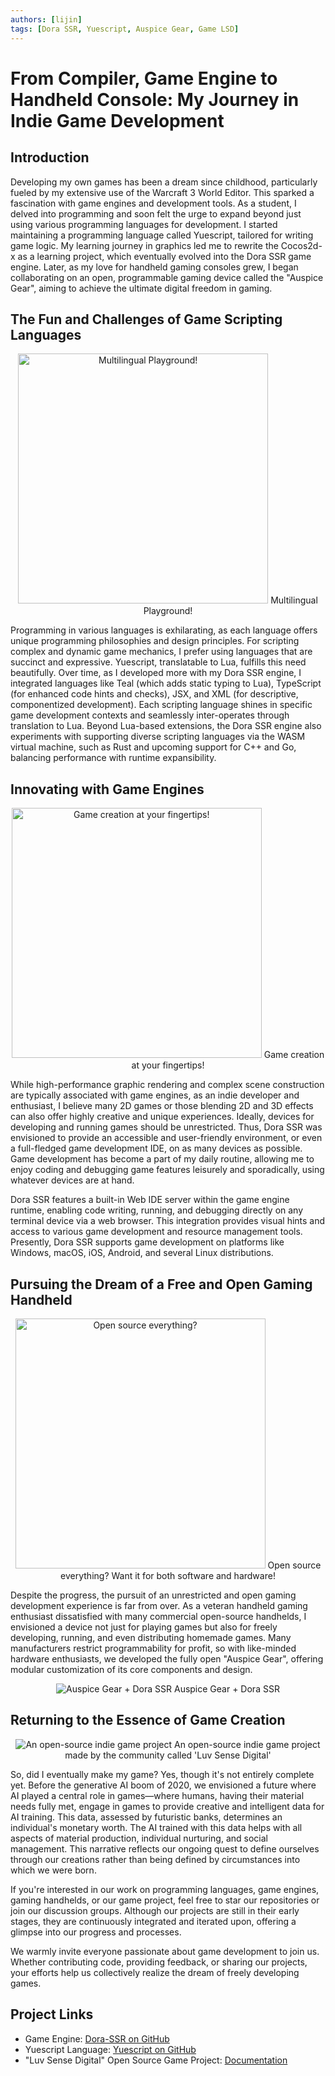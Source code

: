 ```yaml
---
authors: [lijin]
tags: [Dora SSR, Yuescript, Auspice Gear, Game LSD]
---
```


# From Compiler, Game Engine to Handheld Console: My Journey in Indie Game Development

## Introduction

Developing my own games has been a dream since childhood, particularly fueled by my extensive use of the Warcraft 3 World Editor. This sparked a fascination with game engines and development tools. As a student, I delved into programming and soon felt the urge to expand beyond just using various programming languages for development. I started maintaining a programming language called Yuescript, tailored for writing game logic. My learning journey in graphics led me to rewrite the Cocos2d-x as a learning project, which eventually evolved into the Dora SSR game engine. Later, as my love for handheld gaming consoles grew, I began collaborating on an open, programmable gaming device called the "Auspice Gear", aiming to achieve the ultimate digital freedom in gaming.

## The Fun and Challenges of Game Scripting Languages

<p align="center">
  <img src='/img/3.png' alt='Multilingual Playground!' height='400px'/>
   Multilingual Playground!
</p>

Programming in various languages is exhilarating, as each language offers unique programming philosophies and design principles. For scripting complex and dynamic game mechanics, I prefer using languages that are succinct and expressive. Yuescript, translatable to Lua, fulfills this need beautifully. Over time, as I developed more with my Dora SSR engine, I integrated languages like Teal (which adds static typing to Lua), TypeScript (for enhanced code hints and checks), JSX, and XML (for descriptive, componentized development). Each scripting language shines in specific game development contexts and seamlessly inter-operates through translation to Lua. Beyond Lua-based extensions, the Dora SSR engine also experiments with supporting diverse scripting languages via the WASM virtual machine, such as Rust and upcoming support for C++ and Go, balancing performance with runtime expansibility.

## Innovating with Game Engines

<p align="center">
  <img src='/img/2.png' alt='Game creation at your fingertips!' height='400px'/>
   Game creation at your fingertips!
</p>

While high-performance graphic rendering and complex scene construction are typically associated with game engines, as an indie developer and enthusiast, I believe many 2D games or those blending 2D and 3D effects can also offer highly creative and unique experiences. Ideally, devices for developing and running games should be unrestricted. Thus, Dora SSR was envisioned to provide an accessible and user-friendly environment, or even a full-fledged game development IDE, on as many devices as possible. Game development has become a part of my daily routine, allowing me to enjoy coding and debugging game features leisurely and sporadically, using whatever devices are at hand.

Dora SSR features a built-in Web IDE server within the game engine runtime, enabling code writing, running, and debugging directly on any terminal device via a web browser. This integration provides visual hints and access to various game development and resource management tools. Presently, Dora SSR supports game development on platforms like Windows, macOS, iOS, Android, and several Linux distributions.

## Pursuing the Dream of a Free and Open Gaming Handheld

<p align="center">
  <img src='/img/1.png' alt='Open source everything?' height='400px'/>
   Open source everything? Want it for both software and hardware!
</p>

Despite the progress, the pursuit of an unrestricted and open gaming development experience is far from over. As a veteran handheld gaming enthusiast dissatisfied with many commercial open-source handhelds, I envisioned a device not just for playing games but also for freely developing, running, and even distributing homemade games. Many manufacturers restrict programmability for profit, so with like-minded hardware enthusiasts, we developed the fully open "Auspice Gear", offering modular customization of its core components and design.

<p align="center">
  <img src='/img/auspice-gear.png' alt='Auspice Gear + Dora SSR'/>
  Auspice Gear + Dora SSR
</p>

## Returning to the Essence of Game Creation

<p align="center">
  <img src='/img/lsd-banner.jpg' alt='An open-source indie game project'/>
   An open-source indie game project made by the community called 'Luv Sense Digital'
</p>

So, did I eventually make my game? Yes, though it's not entirely complete yet. Before the generative AI boom of 2020, we envisioned a future where AI played a central role in games—where humans, having their material needs fully met, engage in games to provide creative and intelligent data for AI training. This data, assessed by futuristic banks, determines an individual's monetary worth. The AI trained with this data helps with all aspects of material production, individual nurturing, and social management. This narrative reflects our ongoing quest to define ourselves through our creations rather than being defined by circumstances into which we were born.

If you're interested in our work on programming languages, game engines, gaming handhelds, or our game project, feel free to star our repositories or join our discussion groups. Although our projects are still in their early stages, they are continuously integrated and iterated upon, offering a glimpse into our progress and processes.

We warmly invite everyone passionate about game development to join us. Whether contributing code, providing feedback, or sharing our projects, your efforts help us collectively realize the dream of freely developing games.

## Project Links

- Game Engine: [Dora-SSR on GitHub](https://github.com/IppClub/Dora-SSR)
- Yuescript Language: [Yuescript on GitHub](https://github.com/pigpigyyy/Yuescript)
- "Luv Sense Digital" Open Source Game Project: [Documentation](https://luv-sense-digital.readthedocs.io)